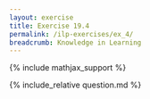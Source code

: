 ```yaml
---
layout: exercise
title: Exercise 19.4
permalink: /ilp-exercises/ex_4/
breadcrumb: Knowledge in Learning
---
```


{% include mathjax_support %}

<div><i class="arrow-up loader" data-chapter="ilp-exercises" data-exercise="ex_4" data-rating="0"></i></div>
{% include_relative question.md %}
